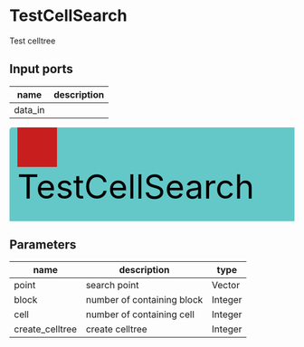 
# TestCellSearch
Test celltree

## Input ports
|name|description|
|-|-|
|data_in||


<svg width="638.3999999999999" height="210" >
<rect x="0" y="0" width="638.3999999999999" height="210" rx="5" ry="5" style="fill:#64c8c8ff;" />
<rect x="14.0" y="0" width="70" height="70" rx="0" ry="0" style="fill:#c81e1eff;" >
<title>data_in</title></rect>
<title>data_in</title></rect><text x="14.0" y="126.0" font-size="4.2em">TestCellSearch</text></svg>



## Parameters
|name|description|type|
|-|-|-|
|point|search point|Vector|
|block|number of containing block|Integer|
|cell|number of containing cell|Integer|
|create_celltree|create celltree|Integer|
